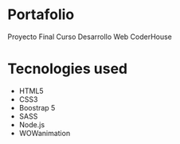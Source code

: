 # Portafolio
Proyecto Final Curso Desarrollo Web CoderHouse
<h1>Tecnologies used</h1>
<ul>
<li>HTML5</li>
<li>CSS3</li>
<li>Boostrap 5</li>
<li>SASS</li>
<li>Node.js</li>
<li>WOWanimation</li>
</ul>
